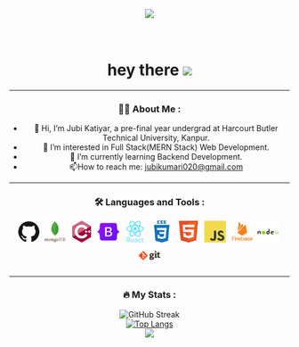 
<!-- - 💞️ I’m looking to collaborate on ...
- 📫 How to reach me ... -->

<!---
jubi020/jubi020 is a ✨ special ✨ repository because its `README.md` (this file) appears on your GitHub profile.
You can click the Preview link to take a look at your changes.
--->


<div id="header" align="center">
  <img src="https://media.giphy.com/media/L1R1tvI9svkIWwpVYr/giphy.gif" width="100"/>
</div>
<br/>
<div id="profile-view" align="center">
<img src="https://komarev.com/ghpvc/?username=jubi020&style=flat-square&color=blue" alt=""/>
  
<h1>
  hey there
  <img src="https://media.giphy.com/media/hvRJCLFzcasrR4ia7z/giphy.gif" width="30px"/>
</h1>
  
---
### :woman_technologist: About Me :
- 👋 Hi, I’m Jubi Katiyar, a pre-final year undergrad at Harcourt Butler Technical University, Kanpur.
- 👀 I’m interested in Full Stack(MERN Stack) Web Development.
- 🌱 I’m currently learning Backend Development.
- :mailbox:How to reach me: jubikumari020@gmail.com
 
 ---

### :hammer_and_wrench: Languages and Tools :
<div>
  <img src="https://github.com/devicons/devicon/blob/master/icons/github/github-original.svg" title="Github" alt="Github" width="40" height="40"/>&nbsp;
  <img src="https://github.com/devicons/devicon/blob/master/icons/mongodb/mongodb-original-wordmark.svg" title="MongoDB" alt="MongoDB" width="40" height="40"/>&nbsp;
   <img src="https://github.com/devicons/devicon/blob/master/icons/cplusplus/cplusplus-original.svg" title="C++" alt="C
++" width="40" height="40"/>&nbsp;
  <img src="https://github.com/devicons/devicon/blob/master/icons/bootstrap/bootstrap-original.svg" title="Bootstrap" alt="Bootstrap" width="40" height="40"/>&nbsp;
  <img src="https://github.com/devicons/devicon/blob/master/icons/react/react-original-wordmark.svg" title="React" alt="React" width="40" height="40"/>&nbsp;
  <img src="https://github.com/devicons/devicon/blob/master/icons/css3/css3-plain-wordmark.svg"  title="CSS3" alt="CSS" width="40" height="40"/>&nbsp;
  <img src="https://github.com/devicons/devicon/blob/master/icons/html5/html5-original.svg" title="HTML5" alt="HTML" width="40" height="40"/>&nbsp;
  <img src="https://github.com/devicons/devicon/blob/master/icons/javascript/javascript-original.svg" title="JavaScript" alt="JavaScript" width="40" height="40"/>&nbsp;
  <img src="https://github.com/devicons/devicon/blob/master/icons/firebase/firebase-plain-wordmark.svg" title="Firebase" alt="Firebase" width="40" height="40"/>&nbsp;
  <img src="https://github.com/devicons/devicon/blob/master/icons/nodejs/nodejs-original-wordmark.svg" title="NodeJS" alt="NodeJS" width="40" height="40"/>&nbsp;
  <img src="https://github.com/devicons/devicon/blob/master/icons/git/git-original-wordmark.svg" title="Git" **alt="Git" width="40" height="40"/>
</div>
  
---

### :fire: My Stats :
![GitHub Streak](http://github-readme-streak-stats.herokuapp.com?user=jubi020&theme=dark&background=000000)
<br/>
[![Top Langs](https://github-readme-stats.vercel.app/api/top-langs/?username=jubi020&layout=compact&theme=vision-friendly-dark)](https://github.com/anuraghazra/github-readme-stats)
<br/>
<img height="180em" src="https://github-readme-stats.vercel.app/api?username=jubi020&show_icons=true&hide_border=true&&count_private=true&include_all_commits=true" />
